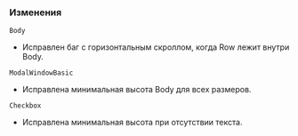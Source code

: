 ### Изменения

`Body`

- Исправлен баг с горизонтальным скроллом, когда Row лежит внутри Body.

`ModalWindowBasic`

- Исправлена минимальная высота Body для всех размеров.

`Checkbox`

- Исправлена минимальная высота при отсутствии текста.
